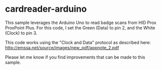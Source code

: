 # cardreader-arduino
This sample leverages the Arduino Uno to read badge scans from HID Prox ProxPoint Plus.
For this code, I set the Green (Data) to pin 2, and the White (Clock) to pin 3.

This code works using the "Clock and Data" protocol as described here: http://emssa.net/source/images/new_pdf/appnote_2.pdf

Please let me know if you find improvements that can be made to this sample.
